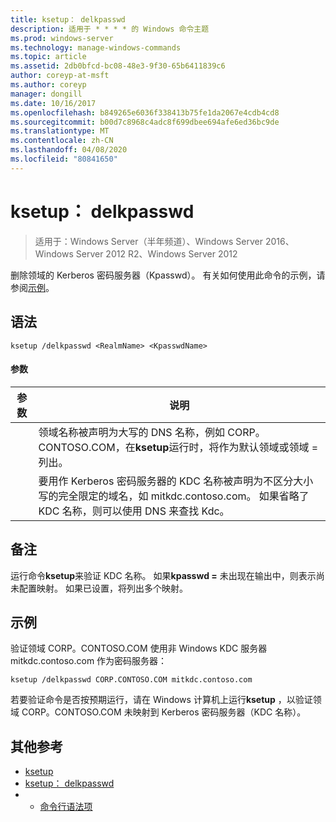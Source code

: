 ```yaml
---
title: ksetup： delkpasswd
description: 适用于 * * * * 的 Windows 命令主题
ms.prod: windows-server
ms.technology: manage-windows-commands
ms.topic: article
ms.assetid: 2db0bfcd-bc08-48e3-9f30-65b6411839c6
author: coreyp-at-msft
ms.author: coreyp
manager: dongill
ms.date: 10/16/2017
ms.openlocfilehash: b849265e6036f338413b75fe1da2067e4cdb4cd8
ms.sourcegitcommit: b00d7c8968c4adc8f699dbee694afe6ed36bc9de
ms.translationtype: MT
ms.contentlocale: zh-CN
ms.lasthandoff: 04/08/2020
ms.locfileid: "80841650"
---
```

# <a name="ksetupdelkpasswd"></a>ksetup： delkpasswd

>适用于：Windows Server（半年频道）、Windows Server 2016、Windows Server 2012 R2、Windows Server 2012

删除领域的 Kerberos 密码服务器（Kpasswd）。 有关如何使用此命令的示例，请参阅[示例](#BKMK_Examples)。
## <a name="syntax"></a>语法
```
ksetup /delkpasswd <RealmName> <KpasswdName>
```
#### <a name="parameters"></a>参数

|   参数   |                                                                                                   说明                                                                                                   |
|---------------|-----------------------------------------------------------------------------------------------------------------------------------------------------------------------------------------------------------------|
|  <RealmName>  |                                领域名称被声明为大写的 DNS 名称，例如 CORP。CONTOSO.COM，在**ksetup**运行时，将作为默认领域或领域 = 列出。                                |
| <KpasswdName> | 要用作 Kerberos 密码服务器的 KDC 名称被声明为不区分大小写的完全限定的域名，如 mitkdc.contoso.com。 如果省略了 KDC 名称，则可以使用 DNS 来查找 Kdc。 |

## <a name="remarks"></a>备注
运行命令**ksetup**来验证 KDC 名称。 如果**kpasswd =** 未出现在输出中，则表示尚未配置映射。 如果已设置，将列出多个映射。
## <a name="examples"></a><a name=BKMK_Examples></a>示例
验证领域 CORP。CONTOSO.COM 使用非 Windows KDC 服务器 mitkdc.contoso.com 作为密码服务器：
```
ksetup /delkpasswd CORP.CONTOSO.COM mitkdc.contoso.com
```
若要验证命令是否按预期运行，请在 Windows 计算机上运行**ksetup** ，以验证领域 CORP。CONTOSO.COM 未映射到 Kerberos 密码服务器（KDC 名称）。
## <a name="additional-references"></a>其他参考
-   [ksetup](ksetup.md)
-   [ksetup： delkpasswd](ksetup-delkpasswd.md)
-   - [命令行语法项](command-line-syntax-key.md)
